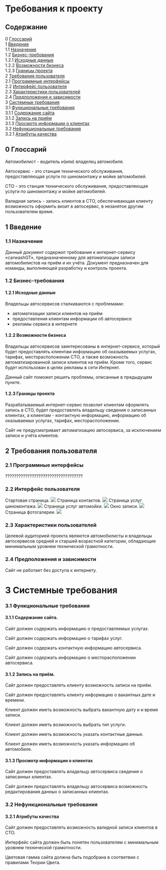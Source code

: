 # Требования к проекту
## Содержание

0 [Глоссарий](https://github.com/MurphyDM/carwashGT/blob/master/SRS.md#0-%D0%B3%D0%BB%D0%BE%D1%81%D1%81%D0%B0%D1%80%D0%B8%D0%B9)\
1 [Введение](https://github.com/MurphyDM/carwashGT/blob/master/SRS.md#1-%D0%B2%D0%B2%D0%B5%D0%B4%D0%B5%D0%BD%D0%B8%D0%B5)\
1.1 [Назначение](https://github.com/MurphyDM/carwashGT/blob/master/SRS.md#11-%D0%BD%D0%B0%D0%B7%D0%BD%D0%B0%D1%87%D0%B5%D0%BD%D0%B8%D0%B5)\
1.2 [Бизнес-требования](https://github.com/MurphyDM/carwashGT/blob/master/SRS.md#12-%D0%B1%D0%B8%D0%B7%D0%BD%D0%B5%D1%81-%D1%82%D1%80%D0%B5%D0%B1%D0%BE%D0%B2%D0%B0%D0%BD%D0%B8%D1%8F)\
1.2.1 [Исходные данные](https://github.com/MurphyDM/carwashGT/blob/master/SRS.md#121-%D0%B8%D1%81%D1%85%D0%BE%D0%B4%D0%BD%D1%8B%D0%B5-%D0%B4%D0%B0%D0%BD%D0%BD%D1%8B%D0%B5)\
1.2.2 [Возможности бизнеса](https://github.com/MurphyDM/carwashGT/blob/master/SRS.md#122-%D0%B2%D0%BE%D0%B7%D0%BC%D0%BE%D0%B6%D0%BD%D0%BE%D1%81%D1%82%D0%B8-%D0%B1%D0%B8%D0%B7%D0%BD%D0%B5%D1%81%D0%B0)\
1.2.3 [Границы проекта](https://github.com/MurphyDM/carwashGT/blob/master/SRS.md#123-%D0%B3%D1%80%D0%B0%D0%BD%D0%B8%D1%86%D1%8B-%D0%BF%D1%80%D0%BE%D0%B5%D0%BA%D1%82%D0%B0)\
2 [Требования пользователя](https://github.com/MurphyDM/carwashGT/blob/master/SRS.md#2-%D1%82%D1%80%D0%B5%D0%B1%D0%BE%D0%B2%D0%B0%D0%BD%D0%B8%D1%8F-%D0%BF%D0%BE%D0%BB%D1%8C%D0%B7%D0%BE%D0%B2%D0%B0%D1%82%D0%B5%D0%BB%D1%8F)\
2.1 [Программные интерфейсы](https://github.com/MurphyDM/carwashGT/blob/master/SRS.md#21-%D0%BF%D1%80%D0%BE%D0%B3%D1%80%D0%B0%D0%BC%D0%BC%D0%BD%D1%8B%D0%B5-%D0%B8%D0%BD%D1%82%D0%B5%D1%80%D1%84%D0%B5%D0%B9%D1%81%D1%8B)\
2.2 [Интерфейс пользователя](https://github.com/MurphyDM/carwashGT/blob/master/SRS.md#22-%D0%B8%D0%BD%D1%82%D0%B5%D1%80%D1%84%D0%B5%D0%B9%D1%81-%D0%BF%D0%BE%D0%BB%D1%8C%D0%B7%D0%BE%D0%B2%D0%B0%D1%82%D0%B5%D0%BB%D1%8F)\
2.3 [Характеристики пользователей](https://github.com/MurphyDM/carwashGT/blob/master/SRS.md#23-%D1%85%D0%B0%D1%80%D0%B0%D0%BA%D1%82%D0%B5%D1%80%D0%B8%D1%81%D1%82%D0%B8%D0%BA%D0%B8-%D0%BF%D0%BE%D0%BB%D1%8C%D0%B7%D0%BE%D0%B2%D0%B0%D1%82%D0%B5%D0%BB%D0%B5%D0%B9)\
2.4 [Предположения и зависимости](https://github.com/MurphyDM/carwashGT/blob/master/SRS.md#24-%D0%BF%D1%80%D0%B5%D0%B4%D0%BF%D0%BE%D0%BB%D0%BE%D0%B6%D0%B5%D0%BD%D0%B8%D1%8F-%D0%B8-%D0%B7%D0%B0%D0%B2%D0%B8%D1%81%D0%B8%D0%BC%D0%BE%D1%81%D1%82%D0%B8)\
3 [Системные требования](https://github.com/MurphyDM/carwashGT/blob/master/SRS.md#3-%D1%81%D0%B8%D1%81%D1%82%D0%B5%D0%BC%D0%BD%D1%8B%D0%B5-%D1%82%D1%80%D0%B5%D0%B1%D0%BE%D0%B2%D0%B0%D0%BD%D0%B8%D1%8F)\
3.1 [Функциональные требования](https://github.com/MurphyDM/carwashGT/blob/master/SRS.md#31-%D1%84%D1%83%D0%BD%D0%BA%D1%86%D0%B8%D0%BE%D0%BD%D0%B0%D0%BB%D1%8C%D0%BD%D1%8B%D0%B5-%D1%82%D1%80%D0%B5%D0%B1%D0%BE%D0%B2%D0%B0%D0%BD%D0%B8%D1%8F)\
3.1.1 [Содержание сайта](https://github.com/MurphyDM/carwashGT/blob/master/SRS.md#311%D1%81%D0%BE%D0%B4%D0%B5%D1%80%D0%B6%D0%B0%D0%BD%D0%B8%D0%B5-%D1%81%D0%B0%D0%B9%D1%82%D0%B0)\
3.1.2 [Запись на приём](https://github.com/MurphyDM/carwashGT/blob/master/SRS.md#312%D0%B7%D0%B0%D0%BF%D0%B8%D1%81%D1%8C-%D0%BD%D0%B0-%D0%BF%D1%80%D0%B8%D1%91%D0%BC)\
3.1.3 [Просмотр информации о клиентах](https://github.com/MurphyDM/carwashGT/blob/master/SRS.md#313%D0%BF%D1%80%D0%BE%D1%81%D0%BC%D0%BE%D1%82%D1%80-%D0%B8%D0%BD%D1%84%D0%BE%D1%80%D0%BC%D0%B0%D1%86%D0%B8%D0%B8-%D0%BE-%D0%BA%D0%BB%D0%B8%D0%B5%D0%BD%D1%82%D0%B0%D1%85)\
3.2 [Нефункциональные требования](https://github.com/MurphyDM/carwashGT/blob/master/SRS.md#32-%D0%BD%D0%B5%D1%84%D1%83%D0%BD%D0%BA%D1%86%D0%B8%D0%BE%D0%BD%D0%B0%D0%BB%D1%8C%D0%BD%D1%8B%D0%B5-%D1%82%D1%80%D0%B5%D0%B1%D0%BE%D0%B2%D0%B0%D0%BD%D0%B8%D1%8F)\
3.2.1 [Атрибуты качества](https://github.com/MurphyDM/carwashGT/blob/master/SRS.md#321-%D0%B0%D1%82%D1%80%D0%B8%D0%B1%D1%83%D1%82%D1%8B-%D0%BA%D0%B0%D1%87%D0%B5%D1%81%D1%82%D0%B2%D0%B0)


## 0 Глоссарий
Автомобилист - водитель и(или) владелец автомобиля.

Автосервис - это станция технического обслуживания, предоставляющая услуги по шиномoнтажу и мойке автомобилей.

СТО - это станция технического обслуживания, предоставляющая услуги по шиномoнтажу и мойке автомобилей.

Валидная запись - запись клиентов в СТО, обеспечивающая клиенту возможность оформить визит в автосервис, в незанятое другим пользователем время.

## 1 Введение
### 1.1 Назначение
Данный документ содержит требования к интернет-сервису «carwashGT», предназначенному для автоматизации записи автомобилистов на приём и их учёта. Документ предназначен для команды, выполняющей разработку и контроль проекта.
### 1.2 Бизнес-требования
#### 1.2.1 Исходные данные
Владельцы автосервисов сталкиваются с проблемами: 
- автоматизации записи клиентов на приём
- предоставления клиентам информации об автосервисе
- рекламы сервиса в интернете

#### 1.2.2 Возможности бизнеса
Владельцы автосервисов заинтересованы в интернет-сервисе, который будет предоставлять клиентам информацию об оказываемых услугах, тарифах, месторасположении СТО, а также возможность автоматизированной записи клиентов на приём. Кроме того, сервис будет использован в целях рекламы в сети Интернет.

Данный сайт поможет решить проблемы, описанные в предыдущем пункте.
#### 1.2.3 Границы проекта
Разрабатываемый интернет-сервис позволит клиентам оформлять запись в СТО, будет предоставлять владельцу сведения о записанных клиентах, а клиентам - контактную информацию, информацию об оказываемых услугах, тарифах, месторасположении.

Сайт не предусматривает автоматизацию автосервиса, за исключением записи и учёта клиентов.
## 2 Требования пользователя
### 2.1 Программные интерфейсы

???????????????????????????????????

### 2.2 Интерфейс пользователя
Стартовая страница.
![](https://github.com/MurphyDM/carwashGT/blob/master/Mockups/Mockup1.png)
Страница контактов.
![](https://github.com/MurphyDM/carwashGT/blob/master/Mockups/Mockup2.png)
Страница услуг шиномонтажа.
![](https://github.com/MurphyDM/carwashGT/blob/master/Mockups/Mockup3.png)
Страница услуг автомойки.
![](https://github.com/MurphyDM/carwashGT/blob/master/Mockups/Mockup4.png)
Окно записи.
![](https://github.com/MurphyDM/carwashGT/blob/master/Mockups/Mockup5.png)
Страница фотогалереи.
![](https://github.com/MurphyDM/carwashGT/blob/master/Mockups/Mockup6.png)


### 2.3 Характеристики пользователей
Целевой аудиторией проекта являются автомобилисты и владельцы автосервисов средней и старшей возрастной категории, обладающие минимальным уровнем технической грамотности.
### 2.4 Предположения и зависимости
Сайт не работает без доступа к интернету.
# 3 Системные требования
### 3.1 Функциональные требования
#### 3.1.1	Содержание сайта.
Сайт должен содержать информацию о предоставляемых услугах.

Сайт должен содержать информацию о тарифах услуг.

Сайт должен содержать контактную информацию автосервиса.

Сайт должен содержать информацию о месторасположении автосервиса.

#### 3.1.2	Запись на приём.
Сайт должен предоставлять клиенту возможность записи на приём.

Сайт должен предоставлять клиенту информацию о вакантных дате и времени.

Клиент должен иметь возможность выбрать вакантную дату и и время записи.

Клиент должен иметь возможность выбрать тип услуги.

Клиент должен иметь возможность указать контактные данные.

Клиент должен иметь возможность указать информацию об автомобиле.
#### 3.1.3	Просмотр информации о клиентах
Сайт должен предоставлять владельцу автосервиса сведения о записанных клиентах.

Сайт должен предоставлять владельцу автосервиса возможность редактирования данных о записанных клиентах.
### 3.2 Нефункциональные требования
#### 3.2.1 Атрибуты качества
Сайт должен предоставлять возможность валидной записи клиентов в СТО.

Интерфейс сайта должен быть понятен пользователям с минимальным уровнем технической грамотности.

Цветовая гамма сайта должна быть подобрана в соответвии с правилами Теории Цвета.

